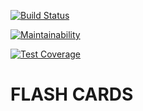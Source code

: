 [![Build Status](https://travis-ci.org/GeorgeBramus/flashcards.svg?branch=integration-tests)](https://travis-ci.org/GeorgeBramus/flashcards)

[![Maintainability](https://api.codeclimate.com/v1/badges/c5d30b5ec15dade9e4a6/maintainability)](https://codeclimate.com/github/GeorgeBramus/flashcards/maintainability)

[![Test Coverage](https://api.codeclimate.com/v1/badges/c5d30b5ec15dade9e4a6/test_coverage)](https://codeclimate.com/github/GeorgeBramus/flashcards/test_coverage)

# FLASH CARDS
